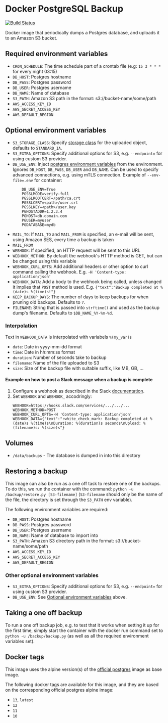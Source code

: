 # Docker PostgreSQL Backup

[![Build Status](https://github.com/heyman/postgresql-backup/workflows/Test/badge.svg)](https://github.com/heyman/postgresql-backup/actions?query=workflow%3ATest)

Docker image that periodically dumps a Postgres database, and uploads it to an Amazon S3 bucket.

## Required environment variables

* `CRON_SCHEDULE`: The time schedule part of a crontab file (e.g: `15 3 * * *` for every night 03:15)
* `DB_HOST`: Postgres hostname
* `DB_PASS`: Postgres password
* `DB_USER`: Postgres username
* `DB_NAME`: Name of database
* `S3_PATH`: Amazon S3 path in the format: s3://bucket-name/some/path
* `AWS_ACCESS_KEY_ID`
* `AWS_SECRET_ACCESS_KEY`
* `AWS_DEFAULT_REGION`

## Optional environment variables

* `S3_STORAGE_CLASS`: Specify [storage class](https://docs.aws.amazon.com/AmazonS3/latest/userguide/storage-class-intro.html) for the uploaded object, defaults to `STANDARD_IA`.
* `S3_EXTRA_OPTIONS`: Specify additional options for S3, e.g. `--endpoint=` for using custom S3 provider.
* `DB_USE_ENV`: Inject [postgres environment variables](https://www.postgresql.org/docs/13/libpq-envars.html) from the environment. Ignores `DB_HOST`, `DB_PASS`, `DB_USER` and `DB_NAME`. Can be used to specify advanced connections, e.g. using mTLS connection.
    Example of `--env-file=.env` for container:
    ```
        DB_USE_ENV=True
        PGSSLMODE=verify-full
        PGSSLROOTCERT=/path/ca.crt
        PGSSLCERT=<path>/user.crt
        PGSSLKEY=<path>/user.key
        PGHOSTADDR=1.2.3.4
        PGHOST=db.domain.com
        PGUSER=myuser
        PGDATABASE=mydb
    ```
* `MAIL_TO`: If `MAIL_TO` and `MAIL_FROM` is specified, an e-mail will be sent, using Amazon SES, every time a backup is taken
* `MAIL_FROM`
* `WEBHOOK`: If specified, an HTTP request will be sent to this URL
* `WEBHOOK_METHOD`: By default the webhook's HTTP method is GET, but can be changed using this variable
* `WEBHOOK_CURL_OPTS`: Add additional headers or other option to curl command calling the webhook. E.g. `-H 'Content-type: application/json'`
* `WEBHOOK_DATA`: Add a body to the webhook being called, unless changed it implies that `POST` method is used. E.g. `{"text":"Backup completed at %(date)s %(time)s!"}`
* `KEEP_BACKUP_DAYS`: The number of days to keep backups for when pruning old backups. Defaults to `7`.
* `FILENAME`: String that is passed into `strftime()` and used as the backup dump's filename. Defaults to `$DB_NAME_%Y-%m-%d`.

### Interpolation

Text in `WEBHOOK_DATA` is interpolated with variabels `%(my_var)s`
 - `date`: Date in yyyy-mm-dd format
 - `time`: Date in hh:mm:ss format
 - `duration`: Number of seconds take to backup
 - `filename`: Name of the file uploaded to S3
 - `size`: Size of the backup file with suitable suffix, like MB, GB, ...

#### Example on how to post a Slack message when a backup is complete

1. Configure a webhook as described in the Slack [documentation](https://api.slack.com/messaging/webhooks). 
2. Set `WEBHOOK` and `WEBHOOK_` accodringly:
   ```
   WEBHOOK=https://hooks.slack.com/services/.../.../...
   WEBHOOK_METHOD=POST
   WEBHOOK_CURL_OPTS=-H 'Content-type: application/json'
   WEBHOOK_DATA={"text":":white_check_mark: Backup completed at %(date)s %(time)s\nDuration: %(duration)s seconds\nUpload: %(filename)s: %(size)s"}
    ```

## Volumes

* `/data/backups` - The database is dumped in into this directory

## Restoring a backup

This image can also be run as a one off task to restore one of the backups. 
To do this, we run the container with the command: `python -u /backup/restore.py [S3-filename]` 
(`S3-filename` should only be the name of the file, the directory is set through the `S3_PATH` env variable).

The following environment variables are required:

* `DB_HOST`: Postgres hostname
* `DB_PASS`: Postgres password
* `DB_USER`: Postgres username
* `DB_NAME`: Name of database to import into
* `S3_PATH`: Amazon S3 directory path in the format: s3://bucket-name/some/path
* `AWS_ACCESS_KEY_ID`
* `AWS_SECRET_ACCESS_KEY`
* `AWS_DEFAULT_REGION`

### Other optional environment variables

* `S3_EXTRA_OPTIONS`: Specify additional options for S3, e.g. `--endpoint=` for using custom S3 provider.
* `DB_USE_ENV`: See [Optional environment variables](#optional-environment-variables) above.

## Taking a one off backup

To run a one off backup job, e.g. to test that it works when setting it up for the first time, simply start 
the container with the docker run command set to `python -u /backup/backup.py` (as well as all the required environment 
variables set).


## Docker tags

This image uses the alpine version(s) of the [official postgres](https://hub.docker.com/_/postgres) image as base 
image.

The following docker tags are available for this image, and they are based on the corresponding official postgres 
alpine image:

* `13`, `latest`
* `12`
* `11`
* `10`

